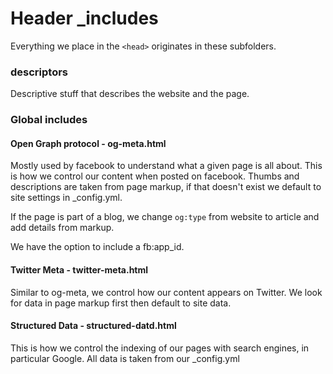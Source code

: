 # Header _includes

Everything we place in the `<head>` originates in these subfolders.

### descriptors

Descriptive stuff that describes the website and the page.

### Global includes

#### Open Graph protocol - og-meta.html

Mostly used by facebook to understand what a given page is all about. This is how we control our content when posted on facebook. Thumbs and descriptions are taken from page markup, if that doesn't exist we default to site settings in _config.yml.

If the page is part of a blog, we change `og:type` from website to article and add details from markup.

We have the option to include a fb:app_id.

#### Twitter Meta - twitter-meta.html

Similar to og-meta, we control how our content appears on Twitter. We look for data in page markup first then default to site data.

#### Structured Data - structured-datd.html

This is how we control the indexing of our pages with search engines, in particular Google. All data is taken from our _config.yml
